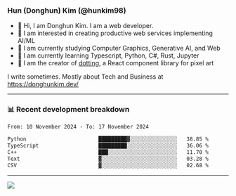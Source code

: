 ### Hun (Donghun) Kim (@hunkim98)

- 👋 Hi, I am Donghun Kim. I am a web developer. 
- 🤔 I am interested in creating productive web services implementing AI/ML
- 🔭 I am currently studying Computer Graphics, Generative AI, and Web 
- 🌱 I am currently learning Typescript, Python, C#, Rust, Jupyter
- 🎨 I am the creator of [dotting](https://github.com/hunkim98/dotting), a React component library for pixel art

I write sometimes. Mostly about Tech and Business at https://donghunkim.dev/

---
### 📊 Recent development breakdown
<!--START_SECTION:waka-->

```txt
From: 10 November 2024 - To: 17 November 2024

Python                       █████████▓░░░░░░░░░░░░░░░   38.85 %
TypeScript                   █████████░░░░░░░░░░░░░░░░   36.06 %
C++                          ███░░░░░░░░░░░░░░░░░░░░░░   11.70 %
Text                         ▓░░░░░░░░░░░░░░░░░░░░░░░░   03.28 %
CSV                          ▓░░░░░░░░░░░░░░░░░░░░░░░░   02.68 %
```

<!--END_SECTION:waka-->
---

<!-- <div align='center'> -->
  <img align="center" src="https://github-readme-stats.vercel.app/api?username=hunkim98&theme=dark&show_icons=true"/>
<!-- </div> -->
<!--
**hunkim98/hunkim98** is a ✨ _special_ ✨ repository because its `README.md` (this file) appears on your GitHub profile.

Here are some ideas to get you started:

- 🔭 I’m currently working on ...
- 🌱 I’m currently learning ...
- 👯 I’m looking to collaborate on ...
- 🤔 I’m looking for help with ...
- 💬 Ask me about ...
- 📫 How to reach me: ...
- 😄 Pronouns: ...
- ⚡ Fun fact: ...
-->
